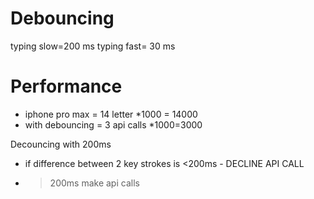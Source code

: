 # Debouncing

typing slow=200 ms
typing fast= 30 ms

# Performance

- iphone pro max = 14 letter \*1000 = 14000
- with debouncing = 3 api calls \*1000=3000

Decouncing with 200ms

- if difference between 2 key strokes is <200ms - DECLINE API CALL
- > 200ms make api calls
